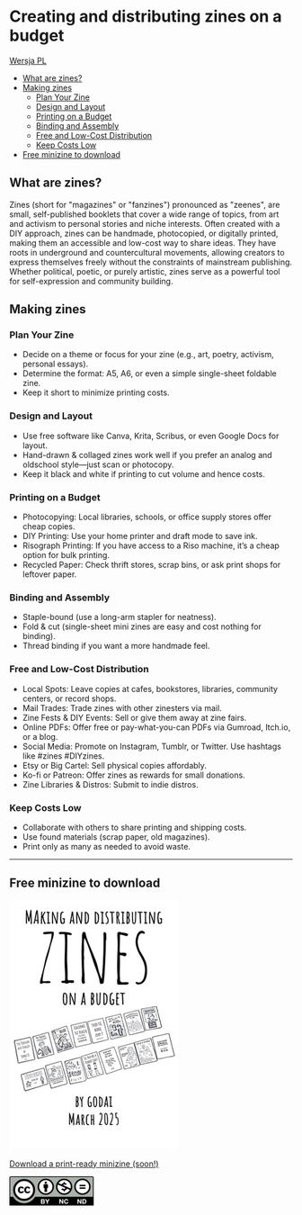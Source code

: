 # Creating and distributing zines on a budget <!-- omit in toc -->

[Wersja PL](tworzenie_zinow.md)

- [What are zines?](#what-are-zines)
- [Making zines](#making-zines)
	- [Plan Your Zine](#plan-your-zine)
	- [Design and Layout](#design-and-layout)
	- [Printing on a Budget](#printing-on-a-budget)
	- [Binding and Assembly](#binding-and-assembly)
	- [Free and Low-Cost Distribution](#free-and-low-cost-distribution)
	- [Keep Costs Low](#keep-costs-low)
- [Free minizine to download](#free-minizine-to-download)


## What are zines?

Zines (short for "magazines" or "fanzines") pronounced as "zeenes", are small, self-published booklets that cover a wide range of topics, from art and activism to personal stories and niche interests. Often created with a DIY approach, zines can be handmade, photocopied, or digitally printed, making them an accessible and low-cost way to share ideas. They have roots in underground and countercultural movements, allowing creators to express themselves freely without the constraints of mainstream publishing. Whether political, poetic, or purely artistic, zines serve as a powerful tool for self-expression and community building.

## Making zines

### Plan Your Zine

* Decide on a theme or focus for your zine (e.g., art, poetry, activism, personal essays).
* Determine the format: A5, A6, or even a simple single-sheet foldable zine.
* Keep it short to minimize printing costs.

### Design and Layout

* Use free software like Canva, Krita, Scribus, or even Google Docs for layout.
* Hand-drawn & collaged zines work well if you prefer an analog and oldschool style—just scan or photocopy.
* Keep it black and white if printing to cut volume and hence costs.

### Printing on a Budget

* Photocopying: Local libraries, schools, or office supply stores offer cheap copies.
* DIY Printing: Use your home printer and draft mode to save ink.
* Risograph Printing: If you have access to a Riso machine, it’s a cheap option for bulk printing.
* Recycled Paper: Check thrift stores, scrap bins, or ask print shops for leftover paper.

### Binding and Assembly

* Staple-bound (use a long-arm stapler for neatness).
* Fold & cut (single-sheet mini zines are easy and cost nothing for binding).
* Thread binding if you want a more handmade feel.

### Free and Low-Cost Distribution

* Local Spots: Leave copies at cafes, bookstores, libraries, community centers, or record shops.
* Mail Trades: Trade zines with other zinesters via mail.
* Zine Fests & DIY Events: Sell or give them away at zine fairs.
* Online PDFs: Offer free or pay-what-you-can PDFs via Gumroad, Itch.io, or a blog.
* Social Media: Promote on Instagram, Tumblr, or Twitter. Use hashtags like #zines #DIYzines.
* Etsy or Big Cartel: Sell physical copies affordably.
* Ko-fi or Patreon: Offer zines as rewards for small donations.
* Zine Libraries & Distros: Submit to indie distros.

### Keep Costs Low

* Collaborate with others to share printing and shipping costs.
* Use found materials (scrap paper, old magazines).
* Print only as many as needed to avoid waste.

---

## Free minizine to download

![Minizine](assets/zines_on_a_budget.jpg "Zines on a budget - a minizine")

[Download a print-ready minizine (soon!)](#)

![CC BY-NC-ND](assets/by-nc-nd-150x52.png "Creative commons - Attribution - Non-commercial - No derivatives")
